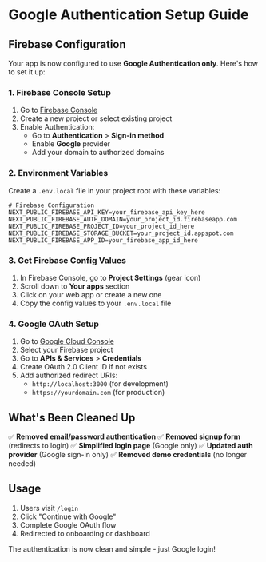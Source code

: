 # Google Authentication Setup Guide

## Firebase Configuration

Your app is now configured to use **Google Authentication only**. Here's how to set it up:

### 1. Firebase Console Setup

1. Go to [Firebase Console](https://console.firebase.google.com/)
2. Create a new project or select existing project
3. Enable Authentication:
   - Go to **Authentication** > **Sign-in method**
   - Enable **Google** provider
   - Add your domain to authorized domains

### 2. Environment Variables

Create a `.env.local` file in your project root with these variables:

```env
# Firebase Configuration
NEXT_PUBLIC_FIREBASE_API_KEY=your_firebase_api_key_here
NEXT_PUBLIC_FIREBASE_AUTH_DOMAIN=your_project_id.firebaseapp.com
NEXT_PUBLIC_FIREBASE_PROJECT_ID=your_project_id_here
NEXT_PUBLIC_FIREBASE_STORAGE_BUCKET=your_project_id.appspot.com
NEXT_PUBLIC_FIREBASE_APP_ID=your_firebase_app_id_here
```

### 3. Get Firebase Config Values

1. In Firebase Console, go to **Project Settings** (gear icon)
2. Scroll down to **Your apps** section
3. Click on your web app or create a new one
4. Copy the config values to your `.env.local` file

### 4. Google OAuth Setup

1. Go to [Google Cloud Console](https://console.cloud.google.com/)
2. Select your Firebase project
3. Go to **APIs & Services** > **Credentials**
4. Create OAuth 2.0 Client ID if not exists
5. Add authorized redirect URIs:
   - `http://localhost:3000` (for development)
   - `https://yourdomain.com` (for production)

## What's Been Cleaned Up

✅ **Removed email/password authentication**
✅ **Removed signup form** (redirects to login)
✅ **Simplified login page** (Google only)
✅ **Updated auth provider** (Google sign-in only)
✅ **Removed demo credentials** (no longer needed)

## Usage

1. Users visit `/login`
2. Click "Continue with Google"
3. Complete Google OAuth flow
4. Redirected to onboarding or dashboard

The authentication is now clean and simple - just Google login!
